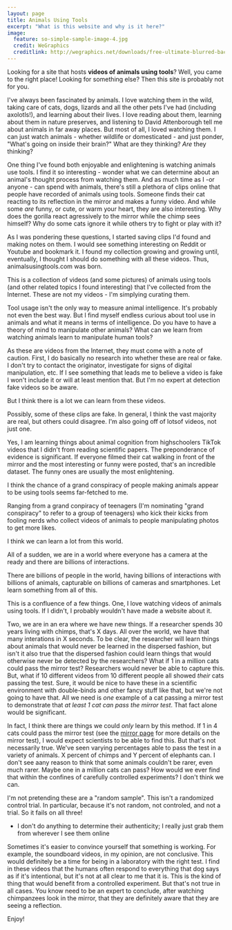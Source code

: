 ```yaml
---
layout: page
title: Animals Using Tools
excerpt: "What is this website and why is it here?"
image:
  feature: so-simple-sample-image-4.jpg
  credit: WeGraphics
  creditlink: http://wegraphics.net/downloads/free-ultimate-blurred-background-pack/
---
```


Looking for a site that hosts **videos of animals using tools**? Well, you came to the right place! Looking for something else? Then this site is probably not for you.

I've always been fascinated by animals. I love watching them in the wild, taking care of cats, dogs, lizards and all the other pets I've had (including axolotls!), and learning about their lives. I love reading about them, learning about them in nature preserves, and listening to David Attenborough tell me about animals in far away places. But most of all, I loved watching them. I can just watch animals - whether wildlife or domesticated - and just ponder, "What's going on inside their brain?" What are they thinking? *Are* they thinking?

One thing I've found both enjoyable and enlightening is watching animals use tools. I find it so interesting - wonder what we can determine about an animal's thought process from watching them. And as much time as I -or anyone - can spend with animals, there's still a plethora of clips online that people have recorded of animals using tools. Someone finds their cat reacting to its reflection in the mirror and makes a funny video. And while some *are* funny, or cute, or warm your heart, they are also interesting. Why does the gorilla react agressively to the mirror while the chimp sees himself? Why do some cats ignore it while others try to fight or play with it?

As I was pondering these questions, I started saving clips I'd found and making notes on them. I would see something interesting on Reddit or Youtube and bookmark it. I found my collection growing and growing until, eventually, I thought I should do something with all these videos. Thus, animalsusingtools.com was born.

This is a collection of videos (and some pictures) of animals using tools (and other related topics I found interesting) that I've collected from the Internet. These are not my videos - I'm simplying curating them. 

Tool usage isn't the only way to measure animal intelligence. It's probably not even the best way. But I find myself endless curious about tool use in animals and what it means in terms of intelligence. Do you have to have a theory of mind to manipulate other animals? What can we learn from watching animals learn to manipulate human tools?

As these are videos from the Internet, they must come with a note of caution. First, I do basically no research into whether these are real or fake. I don't try to contact the originator, investigate for signs of digital manipulation, etc. If I see something that leads me to believe a video is fake I won't include it or will at least mention that. But I'm no expert at detection fake videos so be aware.

But I think there is a lot we can learn from these videos.

Possibly, some of these clips are fake. In general, I think the vast majority are real, but others could disagree. I'm also going off of lotsof videos, not just one.


Yes, I am learning things about animal cognition from highschoolers TikTok videos that I didn't from reading scientific papers. The preponderance of evidence is significant. If everyone filmed their cat walking in front of the mirror and the most interesting or funny were posted, that's an incredible dataset. The funny ones are usually the most enlightening.

I think the chance of a grand conspiracy of people making animals appear to be using tools seems far-fetched to me.


Ranging from a grand conpiracy of teenagers (I'm nominating "grand conspiracy" to refer to a group of teenagers) who kick their kicks from fooling nerds who collect videos of animals to people manipulating photos to get more likes.




I think we can learn a lot from this world.

All of a sudden, we are in a world where everyone has a camera at the ready and there are billions of interactions.

There are billions of people in the world, having billions of interactions with billions of animals, capturable on billions of cameras and smartphones. Let learn something from all of this.


This is a confluence of a few things. One, I love watching videos of animals using tools. If I didn't, I probably wouldn't have made a website about it.

Two, we are in an era where we have new things. If a researcher spends 30 years living with chimps, that's X days. All over the world, we have that many interations in X seconds. To be clear, the researcher will learn things about animals that would never be learned in the dispersed fashion, but isn't it also true that the dispersed fashion could learn things that would otherwise never be detected by the researchers? What if 1 in a million cats could pass the mirror test? Researchers would never be able to capture this. But, what if 10 different videos from 10 different people all showed *their* cats passing the test. Sure, it would be nice to have these in a scientific environment with double-binds and other fancy stuff like that, but we're not going to have that. All we need is *one* example of a cat passing a mirror test to demonstrate that *at least 1 cat can pass the mirror test*. That fact alone would be significant.



In fact, I think there are things we could *only* learn by this method. If 1 in 4 cats could pass the mirror test (see the [mirror page]() for more details on the mirror test), I would expect scientists to be able to find this. But that's not necessarily true. We've seen varying percentages able to pass the test in a variety of animals. X percent of chimps and Y percent of elephants can. I don't see aany reason to think that some animals couldn't be rarer, even much rarer. Maybe one in a million cats can pass? How would we ever find that within the confines of carefully controlled experiments? I don't think we can.


I'm not pretending these are a "random sample". This isn't a randomized control trial. In particular, because it's not random, not controled, and not a trial. So it fails on all three!



* I don't do anything to determine their authenticity; I really just grab them from wherever I see them online


Sometimes it's easier to convince yourself that something is working. For example, the soundboard videos, in my opinion, are not conclusive. This would definitely be a time for being in a laboratory with the right test. I find in these videos that the humans often respond to everything that dog says as if it's intentional, but it's not at all clear to me that it is. This is the kind of thing that  would benefit from a controlled experiment. But that's not true in all cases. You know need to be an expert to conclude, after watching chimpanzees look in the mirror, that they are definitely aware that they are seeing a reflection. 





Enjoy!


